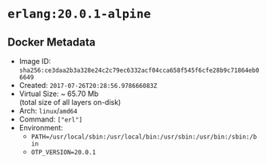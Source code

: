 # `erlang:20.0.1-alpine`

## Docker Metadata

- Image ID: `sha256:ce3daa2b3a328e24c2c79ec6332acf04cca658f545f6cfe28b9c71864eb06649`
- Created: `2017-07-26T20:28:56.978666083Z`
- Virtual Size: ~ 65.70 Mb  
  (total size of all layers on-disk)
- Arch: `linux`/`amd64`
- Command: `["erl"]`
- Environment:
  - `PATH=/usr/local/sbin:/usr/local/bin:/usr/sbin:/usr/bin:/sbin:/bin`
  - `OTP_VERSION=20.0.1`
